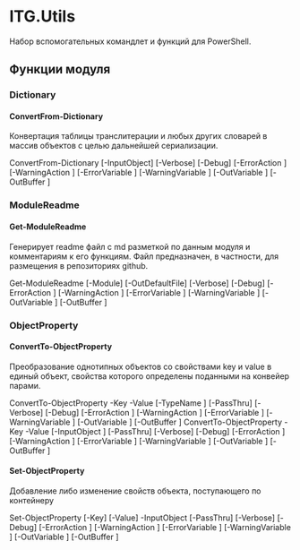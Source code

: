﻿ITG.Utils
=========

Набор вспомогательных командлет и функций для PowerShell.

Функции модуля
--------------
			
### Dictionary
			
#### ConvertFrom-Dictionary

Конвертация таблицы транслитерации и любых других словарей в массив объектов 
с целью дальнейшей сериализации.

ConvertFrom-Dictionary [-InputObject] <IDictionary> [-Verbose] [-Debug] [-ErrorAction <ActionPreference>] [-WarningAction <ActionPreference>] [-ErrorVariable <String>] [-WarningVariable <String>] [-OutVariable <String>] [-OutBuffer <Int32>]

			
### ModuleReadme
			
#### Get-ModuleReadme

Генерирует readme файл с md разметкой по данным модуля и комментариям к его функциям. 
Файл предназначен, в частности, для размещения в репозиториях github.

Get-ModuleReadme [-Module] <PSModuleInfo> [-OutDefaultFile] [-Verbose] [-Debug] [-ErrorAction <ActionPreference>] [-WarningAction <ActionPreference>] [-ErrorVariable <String>] [-WarningVariable <String>] [-OutVariable <String>] [-OutBuffer <Int32>]

			
### ObjectProperty
			
#### ConvertTo-ObjectProperty

Преобразование однотипных объектов со свойствами key и value в единый объект, 
свойства которого определены поданными на конвейер парами.

ConvertTo-ObjectProperty -Key <String> -Value <Object> [-TypeName <Type>] [-PassThru] [-Verbose] [-Debug] [-ErrorAction <ActionPreference>] [-WarningAction <ActionPreference>] [-ErrorVariable <String>] [-WarningVariable <String>] [-OutVariable <String>] [-OutBuffer <Int32>]
ConvertTo-ObjectProperty -Key <String> -Value <Object> [-InputObject <IDictionary>] [-PassThru] [-Verbose] [-Debug] [-ErrorAction <ActionPreference>] [-WarningAction <ActionPreference>] [-ErrorVariable <String>] [-WarningVariable <String>] [-OutVariable <String>] [-OutBuffer <Int32>]

			
#### Set-ObjectProperty

Добавление либо изменение свойств объекта, поступающего по контейнеру

Set-ObjectProperty [-Key] <String> [-Value] <Object> -InputObject <Object> [-PassThru] [-Verbose] [-Debug] [-ErrorAction <ActionPreference>] [-WarningAction <ActionPreference>] [-ErrorVariable <String>] [-WarningVariable <String>] [-OutVariable <String>] [-OutBuffer <Int32>]

